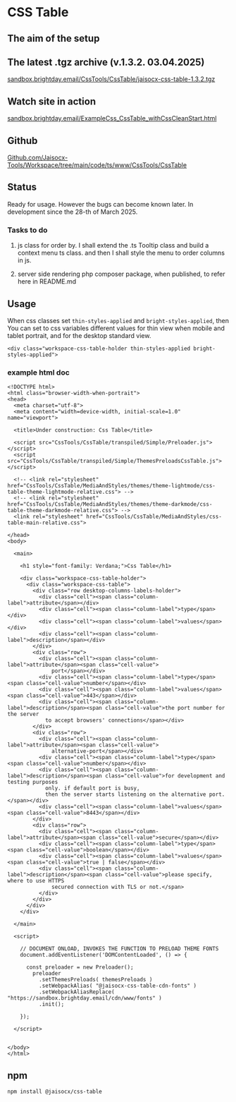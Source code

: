 # CSS Table

## The aim of the setup


## The latest .tgz archive (v.1.3.2. 03.04.2025)

[sandbox.brightday.email/CssTools/CssTable/jaisocx-css-table-1.3.2.tgz](https://sandbox.brightday.email/CssTools/CssTable/jaisocx-css-table-1.3.2.tgz)



## Watch site in action

[sandbox.brightday.email/ExampleCss_CssTable_withCssCleanStart.html](https://sandbox.brightday.email/ExampleCss_CssTable_withCssCleanStart.html)



## Github

[Github.com/Jaisocx-Tools/Workspace/tree/main/code/ts/www/CssTools/CssTable](https://github.com/Jaisocx-Tools/Workspace/tree/main/code/ts/www/CssTools/CssTable)


## Status
Ready for usage. However the bugs can become known later.
In development since the 28-th of March 2025.




### Tasks to do

1. js class for order by. I shall extend the .ts Tooltip class and build a context menu ts class.
and then I shall style the menu to order columns in js.

2. server side rendering php composer package, when published, to refer here in README.md



## Usage

When css classes set `thin-styles-applied` and `bright-styles-applied`,
then You can set to css variables different values for thin view when mobile and tablet portrait,
and for the desktop standard view.

```
<div class="workspace-css-table-holder thin-styles-applied bright-styles-applied">
```


### example html doc
```
<!DOCTYPE html>
<html class="browser-width-when-portrait">
<head>
  <meta charset="utf-8">
  <meta content="width=device-width, initial-scale=1.0" name="viewport">

  <title>Under construction: Css Table</title>

  <script src="CssTools/CssTable/transpiled/Simple/Preloader.js"></script>
  <script src="CssTools/CssTable/transpiled/Simple/ThemesPreloadsCssTable.js"></script>

  <!-- <link rel="stylesheet" href="CssTools/CssTable/MediaAndStyles/themes/theme-lightmode/css-table-theme-lightmode-relative.css"> -->
  <!-- <link rel="stylesheet" href="CssTools/CssTable/MediaAndStyles/themes/theme-darkmode/css-table-theme-darkmode-relative.css"> -->
  <link rel="stylesheet" href="CssTools/CssTable/MediaAndStyles/css-table-main-relative.css">

</head>
<body>

  <main>

    <h1 style="font-family: Verdana;">Css Table</h1>

    <div class="workspace-css-table-holder">
      <div class="workspace-css-table">
        <div class="row desktop-columns-labels-holder">
          <div class="cell"><span class="column-label">attribute</span></div>
          <div class="cell"><span class="column-label">type</span></div>
          <div class="cell"><span class="column-label">values</span></div>
          <div class="cell"><span class="column-label">description</span></div>
        </div>
        <div class="row">
          <div class="cell"><span class="column-label">attribute</span><span class="cell-value">
              port</span></div>
          <div class="cell"><span class="column-label">type</span><span class="cell-value">number</span></div>
          <div class="cell"><span class="column-label">values</span><span class="cell-value">443</span></div>
          <div class="cell"><span class="column-label">description</span><span class="cell-value">the port number for the server 
            to accept browsers' connections</span></div>
        </div>
        <div class="row">
          <div class="cell"><span class="column-label">attribute</span><span class="cell-value">
              alternative-port</span></div>
          <div class="cell"><span class="column-label">type</span><span class="cell-value">number</span></div>
          <div class="cell"><span class="column-label">description</span><span class="cell-value">for development and testing purposes
            only. if default port is busy,
            then the server starts listening on the alternative port.</span></div>
          <div class="cell"><span class="column-label">values</span><span class="cell-value">8443</span></div>
        </div>
        <div class="row">
          <div class="cell"><span class="column-label">attribute</span><span class="cell-value">secure</span></div>
          <div class="cell"><span class="column-label">type</span><span class="cell-value">boolean</span></div>
          <div class="cell"><span class="column-label">values</span><span class="cell-value">true | false</span></div>
          <div class="cell"><span class="column-label">description</span><span class="cell-value">please specify, where to use HTTPS
              secured connection with TLS or not.</span>
          </div>
        </div>
      </div>
    </div>

  </main>

  <script>

    // DOCUMENT ONLOAD, INVOKES THE FUNCTION TO PRELOAD THEME FONTS
    document.addEventListener('DOMContentLoaded', () => {

      const preloader = new Preloader();
        preloader
          .setThemesPreloads( themesPreloads )
          .setWebpackAlias( "@jaisocx-css-table-cdn-fonts" )
          .setWebpackAliasReplace( "https://sandbox.brightday.email/cdn/www/fonts" )
          .init();

    });

  </script>

  
</body>
</html>

```


## npm 

```
npm install @jaisocx/css-table
```



